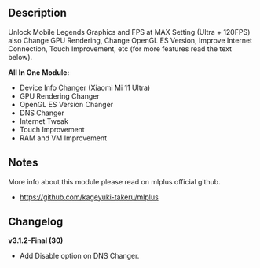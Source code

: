 ## Description
Unlock Mobile Legends Graphics and FPS at MAX Setting (Ultra + 120FPS) also Change GPU Rendering, Change OpenGL ES Version, Improve Internet Connection, Touch Improvement, etc (for more features read the text below).

**All In One Module:**
* Device Info Changer (Xiaomi Mi 11 Ultra)
* GPU Rendering Changer
* OpenGL ES Version Changer
* DNS Changer
* Internet Tweak
* Touch Improvement
* RAM and VM Improvement

## Notes
More info about this module please read on mlplus official github.
* https://github.com/kageyuki-takeru/mlplus

## Changelog
**v3.1.2-Final (30)**
* Add Disable option on DNS Changer.
